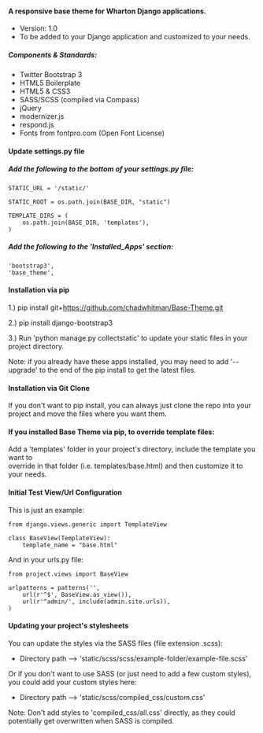 #### A responsive base theme for Wharton Django applications.
- Version: 1.0
- To be added to your Django application and customized to your needs.

##### Components & Standards: 
- Twitter Bootstrap 3
- HTML5 Boilerplate 
- HTML5 & CSS3
- SASS/SCSS (compiled via Compass)
- jQuery
- modernizer.js
- respond.js
- Fonts from fontpro.com (Open Font License)

#### Update settings.py file

##### Add the following to the bottom of your settings.py file:

<pre><code>STATIC_URL = '/static/'

STATIC_ROOT = os.path.join(BASE_DIR, "static")

TEMPLATE_DIRS = (
    os.path.join(BASE_DIR, 'templates'),
)
</code></pre>

##### Add the following to the 'Installed_Apps' section: 

<pre><code>'bootstrap3',
'base_theme',
</code></pre>

#### Installation via pip

1.) pip install git+https://github.com/chadwhitman/Base-Theme.git

2.) pip install django-bootstrap3 

3.) Run 'python manage.py collectstatic' to update your static files in your project directory.

Note: if you already have these apps installed, you may need to add '--upgrade' to the end of the pip install
to get the latest files.

#### Installation via Git Clone

If you don't want to pip install, you can always just clone the repo into your project and move
the files where you want them. <br />

#### If you installed Base Theme via pip, to override template files:
		
Add a 'templates' folder in your project's directory, include the template you want to <br />
override in that folder (i.e. templates/base.html) and then customize it to your needs.

#### Initial Test View/Url Configuration

This is just an example:

<pre><code>from django.views.generic import TemplateView

class BaseView(TemplateView):
    template_name = "base.html"
</code></pre>
    
And in your urls.py file:

<pre><code>from project.views import BaseView

urlpatterns = patterns('',
    url(r'^$', BaseView.as_view()),
    url(r'^admin/', include(admin.site.urls)),
)
</code></pre>

#### Updating your project's stylesheets
You can update the styles via the SASS files (file extension .scss):
- Directory path --> 'static/scss/scss/example-folder/example-file.scss'

Or if you don't want to use SASS (or just need to add a few custom styles), you could add your custom styles here:
- Directory path --> 'static/scss/compiled_css/custom.css'

Note: Don't add styles to 'compiled_css/all.css' directly, as they could potentially get overwritten when SASS is compiled. 